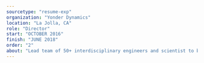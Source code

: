 ```yaml
---
sourcetype: "resume-exp"
organization: "Yonder Dynamics"
location: "La Jolla, CA"
role: "Director"
start: "OCTOBER 2016"
finish: "JUNE 2018"
order: "2"
about: "Lead team of 50+ interdisciplinary engineers and scientist to build a 50 kg semi-autonomous Mars rover for international competition. Raised over $15,000 for the team and built my own Raman Spectrometer."
---
```


